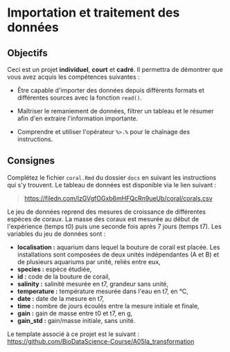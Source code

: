 # Importation et traitement des données

## Objectifs

Ceci est un projet **individuel**, **court** et **cadré**. Il permettra de démontrer que vous avez acquis les compétences suivantes :

-   Être capable d'importer des données depuis différents formats et différentes sources avec la fonction `read()`.

-   Maîtriser le remaniement de données, filtrer un tableau et le résumer afin d'en extraire l'information importante.

-   Comprendre et utiliser l'opérateur `%>.%` pour le chaînage des instructions.

## Consignes

Complétez le fichier `coral.Rmd` du dossier `docs` en suivant les instructions qui s'y trouvent. Le tableau de données est disponible via le lien suivant :

> <https://filedn.com/lzGVgfOGxb6mHFQcRn9ueUb/coral/corals.csv>

Le jeu de données reprend des mesures de croissance de différentes espèces de coraux. La masse des coraux est mesurée au début de l'expérience (temps t0) puis une seconde fois après 7 jours (temps t7). Les variables du jeu de données sont :

-   **localisation :** aquarium dans lequel la bouture de corail est placée. Les installations sont composées de deux unités indépendantes (A et B) et de plusieurs aquariums par unité, reliés entre eux,
-   **species :** espèce étudiée,
-   **id :** code de la bouture de corail,
-   **salinity :** salinité mesurée en t7, grandeur sans unité,
-   **temperature :** température mesurée dans l'eau en t7, en °C,
-   **date :** date de la mesure en t7,
-   **time :** nombre de jours écoulés entre la mesure initiale et finale,
-   **gain :** gain de masse entre t0 et t7, en g,
-   **gain_std :** gain/masse initiale, sans unité.

Le template associé à ce projet est le suivant : <https://github.com/BioDataScience-Course/A05Ia_transformation>

